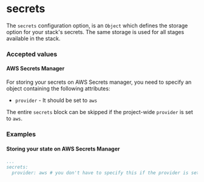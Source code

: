 # secrets

The `secrets` configuration option, is an `Object` which defines the storage option for your stack's secrets. The same storage is used for all stages available in the stack.

### Accepted values

#### AWS Secrets Manager

For storing your secrets on AWS Secrets manager, you need to specify an object containing the following attributes:

* `provider` - It should be set to `aws`

The entire `secrets` block can be skipped if the project-wide `provider` is set to `aws`.

### Examples

#### Storing your state on AWS Secrets Manager

```yaml
...
secrets:
  provider: aws # you don't have to specify this if the provider is set to "aws"yaml
```

